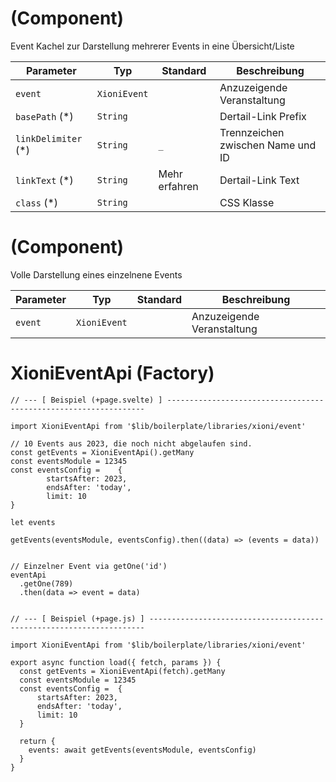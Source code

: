 # <XioniEventTile /> (Component)

Event Kachel zur Darstellung mehrerer Events in eine Übersicht/Liste

| Parameter            | Typ          | Standard      | Beschreibung                      |
| -------------------- | ------------ | ------------- | --------------------------------- |
| `event`              | `XioniEvent` |               | Anzuzeigende Veranstaltung        |
| `basePath` (\*)      | `String`     |               | Dertail-Link Prefix               |
| `linkDelimiter` (\*) | `String`     | `_`           | Trennzeichen zwischen Name und ID |
| `linkText` (\*)      | `String`     | Mehr erfahren | Dertail-Link Text                 |
| `class` (\*)         | `String`     |               | CSS Klasse                        |

# <XioniEvent /> (Component)

Volle Darstellung eines einzelnene Events

| Parameter | Typ          | Standard | Beschreibung               |
| --------- | ------------ | -------- | -------------------------- |
| `event`   | `XioniEvent` |          | Anzuzeigende Veranstaltung |

# XioniEventApi (Factory)

```JS
// --- [ Beispiel (+page.svelte) ] -----------------------------------------------------------------

import XioniEventApi from '$lib/boilerplate/libraries/xioni/event'

// 10 Events aus 2023, die noch nicht abgelaufen sind.
const getEvents = XioniEventApi().getMany
const eventsModule = 12345
const eventsConfig = 	{
		startsAfter: 2023,
		endsAfter: 'today',
		limit: 10
}

let events

getEvents(eventsModule, eventsConfig).then((data) => (events = data))


// Einzelner Event via getOne('id')
eventApi
  .getOne(789)
  .then(data => event = data)


// --- [ Beispiel (+page.js) ] ---------------------------------------------------------------------

import XioniEventApi from '$lib/boilerplate/libraries/xioni/event'

export async function load({ fetch, params }) {
  const getEvents = XioniEventApi(fetch).getMany
  const eventsModule = 12345
  const eventsConfig = 	{
      startsAfter: 2023,
      endsAfter: 'today',
      limit: 10
  }

  return {
    events: await getEvents(eventsModule, eventsConfig)
  }
}
```
